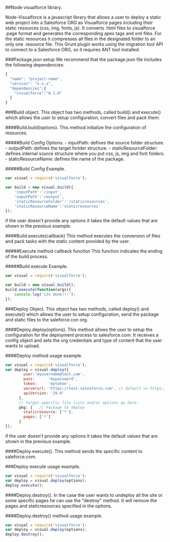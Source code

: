 ##Node visualforce library.

Node-Visualforce is a javascript library that allows a user to deploy a static web project into a Salesforce ORG as Visualforce pages including their static resources (css, img, fonts, js).
It converts .html files to visualforce .page format and generates the corresponding apex tags and xml files. For the static resources it compresses all files in the designated folder to an only one .resource file.
This Grunt plugin works using the migration tool API to connect to a Salesforce ORG, so it requires ANT tool installed.

###Package.json setup
We recommend that the package.json file includes the following dependencies:
```js
{
  "name": "project-name",
  "version": "x.x.x",
  "dependencies":{
    "visualforce":"0.1.0"
  }
}
```
###Build object.
This object has two methods, called build() and execute() which allows the user to setup configuration, convert files and pack them.

####Build.build(options).
This method initialize the configuration of resources.

#####Build Config Options.
	- inputPath: defines the source folder structure.
	- outputPath: defines the target forlder structure.
	- staticResourceFolder: defines internal source structure where you put css, js, img and font folders.
	- staticResourceName: defines the name of the package.

#####Build Config Example.
```js
var visual = require('visualforce');

var build = new visual.build({
	'inputPath':'/input',
	'ouputPath':'/output',
	'staticResourceFolder':'/staticresources',
	'staticResourceName':'staticresources'
});
```
if the user doesn't provide any options it takes the default values that are shown in the previous example.

####Build.execute(callback)
This method executes the conversion of files and pack tasks with the static content provided by the user.

#####Execute method callback function
This function indicates the ending of the build process.

#####Build execute Example.
```js
var visual = require('visualforce');

var build = new visual.build();
build.execute(function(args){
	console.log('its done!!!');
});
```

###Deploy Object.
This object has two methods, called deploy() and execute() which allows the user to setup configuration, send the package and static files to the saleforce.con org.

####Deploy.deploy(options).
This method allows the user to setup the configuration for the deployment process to salesforce.com. It receives a config object
and sets the org credentials and type of content that the user wants to upload.

####Deploy method usage example.
```js
var visual = require('visualforce');
var deploy = visual.deploy({
        user:'myusername@test.com',
        pass:      'mypassword',
        token:     'mytoken',
        serverurl: 'https://test.salesforce.com', // default => https://login.salesforce.com
        apiVersion: '29.0'
      },
      // Target-specific file lists and/or options go here.
      pkg: {   // Package to deploy
        staticresource: ['*'],
        pages: ['*']
      }
});
```
if the user doesn't provide any options it takes the default values that are shown in the previous example.

####Deploy.execute().
This method sends the specific content to saleforce.com.

###Deploy execute usage example.
```js
var visual = require('visualforce');
var deploy = visual.deploy(options);
deploy.execute();
```
####Deploy.destroy().
In the case the user wants to undeploy all the site or some specific pages he can use the "destroy" method. It will remove the pages and staticresources specified in the options.

####Deploy.destroy() method usage example.
```js
var visual = require('visualforce');
var deploy = visual.deploy(options);
deploy.destroy();
```